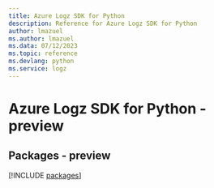 ```yaml
---
title: Azure Logz SDK for Python
description: Reference for Azure Logz SDK for Python
author: lmazuel
ms.author: lmazuel
ms.data: 07/12/2023
ms.topic: reference
ms.devlang: python
ms.service: logz
---
```

# Azure Logz SDK for Python - preview
## Packages - preview
[!INCLUDE [packages](logz-index.md)]